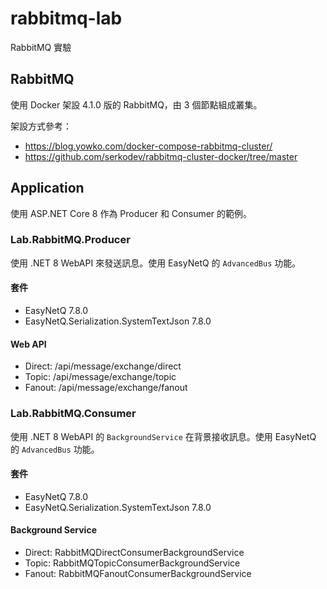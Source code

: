 # rabbitmq-lab
RabbitMQ 實驗

## RabbitMQ
使用 Docker 架設 4.1.0 版的 RabbitMQ，由 3 個節點組成叢集。

架設方式參考：
- https://blog.yowko.com/docker-compose-rabbitmq-cluster/
- https://github.com/serkodev/rabbitmq-cluster-docker/tree/master

## Application
使用 ASP.NET Core 8 作為 Producer 和 Consumer 的範例。

### Lab.RabbitMQ.Producer
使用 .NET 8 WebAPI 來發送訊息。使用 EasyNetQ 的 `AdvancedBus` 功能。

#### 套件
- EasyNetQ 7.8.0
- EasyNetQ.Serialization.SystemTextJson 7.8.0

#### Web API
- Direct: /api/message/exchange/direct
- Topic: /api/message/exchange/topic
- Fanout: /api/message/exchange/fanout

### Lab.RabbitMQ.Consumer
使用 .NET 8 WebAPI 的 `BackgroundService` 在背景接收訊息。使用 EasyNetQ 的 `AdvancedBus` 功能。

#### 套件
- EasyNetQ 7.8.0
- EasyNetQ.Serialization.SystemTextJson 7.8.0

#### Background Service
- Direct: RabbitMQDirectConsumerBackgroundService
- Topic: RabbitMQTopicConsumerBackgroundService
- Fanout: RabbitMQFanoutConsumerBackgroundService